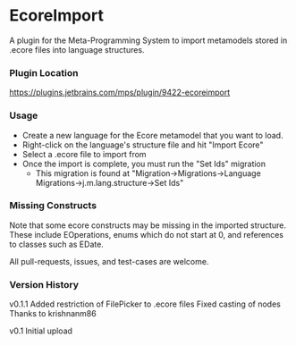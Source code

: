 # EcoreImport
A plugin for the Meta-Programming System to import metamodels stored in .ecore files into language structures.

### Plugin Location
https://plugins.jetbrains.com/mps/plugin/9422-ecoreimport

### Usage
* Create a new language for the Ecore metamodel that you want to load.
* Right-click on the language's structure file and hit "Import Ecore"
* Select a .ecore file to import from
* Once the import is complete, you must run the "Set Ids" migration
  * This migration is found at "Migration->Migrations->Language Migrations->j.m.lang.structure->Set Ids"

### Missing Constructs
Note that some ecore constructs may be missing in the imported structure. These include EOperations, enums which do not start at 0, and references to classes such as EDate.

All pull-requests, issues, and test-cases are welcome.

### Version History
v0.1.1
Added restriction of FilePicker to .ecore files
Fixed casting of nodes
Thanks to krishnanm86

v0.1
Initial upload
